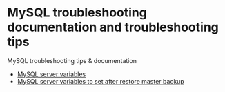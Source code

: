 # MySQL troubleshooting documentation and troubleshooting tips
MySQL troubleshooting tips &amp; documentation


* [MySQL server variables](mysql_master_variables.md)
* [MySQL server variables to set after restore master backup](mysql_slave_variable_after_restore.md)